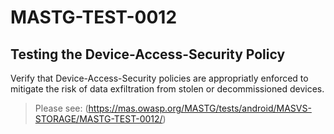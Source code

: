 #  MASTG-TEST-0012

## Testing the Device-Access-Security Policy

Verify that Device-Access-Security policies are appropriatly enforced to mitigate the risk of data exfiltration from stolen or decommissioned devices.

> Please see: (https://mas.owasp.org/MASTG/tests/android/MASVS-STORAGE/MASTG-TEST-0012/)